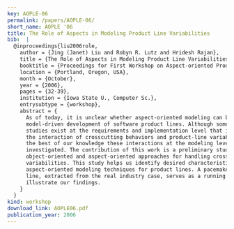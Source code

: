 ```yaml
---
key: AOPLE-06
permalink: /papers/AOPLE-06/
short_name: AOPLE '06
title: The Role of Aspects in Modeling Product Line Variabilities
bib:  |
  @inproceedings{liu2006role,
    author = {Jing (Janet) Liu and Robyn R. Lutz and Hridesh Rajan},
    title = {The Role of Aspects in Modeling Product Line Variabilities},
    booktitle = {Proceedings for First Workshop on Aspect-oriented Product Line Engineering (AOPLE-1)},
    location = {Portland, Oregon, USA},
    month = {October},
    year = {2006},
    pages = {32-39},
    institution = {Iowa State U., Computer Sc.},
    entrysubtype = {workshop},
    abstract = {
      As of today, it is unclear whether aspect-oriented modeling can benefit the
      model-driven development of software product lines. Although some preliminary
      studies exist at the requirements and implementation level that investigate
      the interaction of crosscutting behaviors and product-line variabilities, to
      the best of our knowledge these interactions at the modeling level are not yet
      investigated. The contribution of this work is a preliminary study of the
      object-oriented and aspect-oriented approaches for handling crosscutting
      variabilities. This study helps us identify desired characteristics of
      aspect-oriented modeling techniques for product lines. A pacemaker product
      line, extracted from the real industry case, serves as a running example to
      illustrate our findings.
    }
  }
kind: workshop
download_link: AOPLE06.pdf
publication_year: 2006
---
```


